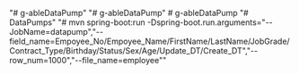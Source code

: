 "# g-ableDataPump" 
"# g-ableDataPump" 
#   g - a b l e D a t a P u m p  
 "# DataPumps" 
"# mvn spring-boot:run -Dspring-boot.run.arguments="--JobName=datapump","--field_name=Empoyee_No/Empoyee_Name/FirstName/LastName/JobGrade/Contract_Type/Birthday/Status/Sex/Age/Update_DT/Create_DT","--row_num=1000","--file_name=employee"" 
